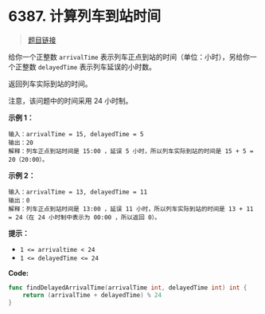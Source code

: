 <!-- markdownlint-disable -->
<!-- customize-tags:数学 -->

# 6387. 计算列车到站时间

> [题目链接](https://leetcode.cn/problems/calculate-delayed-arrival-time/)

给你一个正整数 `arrivalTime` 表示列车正点到站的时间（单位：小时），另给你一个正整数 `delayedTime` 表示列车延误的小时数。

返回列车实际到站的时间。

注意，该问题中的时间采用 24 小时制。

**示例 1：**

```
输入：arrivalTime = 15, delayedTime = 5
输出：20
解释：列车正点到站时间是 15:00 ，延误 5 小时，所以列车实际到站的时间是 15 + 5 = 20（20:00）。
```

**示例 2：**

```
输入：arrivalTime = 13, delayedTime = 11
输出：0
解释：列车正点到站时间是 13:00 ，延误 11 小时，所以列车实际到站的时间是 13 + 11 = 24（在 24 小时制中表示为 00:00 ，所以返回 0）。
```

**提示：**

- `1 <= arrivaltime < 24`
- `1 <= delayedTime <= 24`

<!-- markdownlint-restore -->
<!--------------------------------->
<!-- generate by new_leetcode.go -->

**Code:**

```go
func findDelayedArrivalTime(arrivalTime int, delayedTime int) int {
    return (arrivalTime + delayedTime) % 24
}
```
